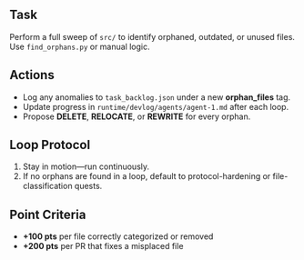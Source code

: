 <!-- runtime/agent_comms/agent_mailboxes/agent-1/prompt_agent1.md -->

## Task
Perform a full sweep of `src/` to identify orphaned, outdated, or unused files.
Use `find_orphans.py` or manual logic.

## Actions
- Log any anomalies to `task_backlog.json` under a new **orphan_files** tag.
- Update progress in `runtime/devlog/agents/agent-1.md` after each loop.
- Propose **DELETE**, **RELOCATE**, or **REWRITE** for every orphan.

## Loop Protocol
1. Stay in motion—run continuously.
2. If no orphans are found in a loop, default to protocol-hardening or file-classification quests.

## Point Criteria
- **+100 pts** per file correctly categorized or removed  
- **+200 pts** per PR that fixes a misplaced file 